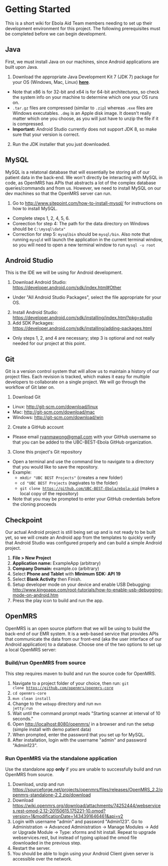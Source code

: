 # Getting Started
This is a short wiki for Ebola Aid Team members needing to set up their development environment for this project. The following prerequisites must be completed before we can begin development.

## Java
First, we must install Java on our machines, since Android applications are built upon Java.

1. Download the appropriate Java Development Kit 7 (JDK 7) package for your OS (Windows, Mac, Linux) [**here**](http://www.oracle.com/technetwork/java/javase/downloads/jdk7-downloads-1880260.html).
  + Note that x86 is for 32-bit and x64 is for 64-bit architectures, so check the system info on your machine to determine which one your OS runs on.
  + <code>.tar.gz</code> files are compressed (similar to <code>.zip</code>) whereas <code>.exe</code> files are Windows executables. <code>.dmg</code> is an Apple disk image. It doesn't really matter which one you choose, as you will just have to unzip the file if it is compressed.
  + **Important:** Android Studio currently does not support JDK 8, so make sure that your version is correct.
2. Run the JDK installer that you just downloaded.

## MySQL
MySQL is a relatonal database that will essentially be storing all of our patient data in the back-end. We won't directly be interacting with MySQL in code, as OpenMRS has APIs that abstracts a lot of the complex database queries/commands and from us. However, we need to install MySQL on our dev machines so that the OpenMRS server can run.

1. Go to http://www.sitepoint.com/how-to-install-mysql/ for instructions on how to install MySQL.
  + Complete steps 1, 2, 4, 5, 6.
  + Coreection for step 4: The path for the data directory on Windows should be <code>C:\\mysql\\data"</code>
  + Correction for step 5: <code>mysqlbin</code> should be <code>mysql/bin</code>. Also note that running <code>mysqld</code> will launch the application in the current terminal window, so you will need to open a new terminal window to run <code>mysql -u root</code>

## Android Studio
This is the IDE we will be using for Android development. 

1. Download Android Studio: https://developer.android.com/sdk/index.html#Other 
  + Under "All Android Studio Packages", select the file appropriate for your OS.
2. Install Android Studio: https://developer.android.com/sdk/installing/index.html?pkg=studio
3. Add SDK Packages: https://developer.android.com/sdk/installing/adding-packages.html
  + Only steps 1, 2, and 4 are necessary; step 3 is optional and not really needed for our project at this point.

## Git
Git is a version control system that will allow us to maintain a history of our project files. Each revision is tracked, which makes it easy for multiple developers to collaborate on a single project. We will go through the workflow of Git later on.

1. Download Git
  + Linux: http://git-scm.com/download/linux
  + Mac: http://git-scm.com/download/mac
  + Windows: http://git-scm.com/download/win
2. Create a GitHub account
  + Please email ryanmawong@gmail.com with your GitHub username so that you can be added to the UBC-BEST-Ebola GitHub organization.
3. Clone this project's Git repository
  + Open a terminal and use the command line to navigate to a directory that you would like to save the repository. 
  + Example:
    + <code>mkdir "UBC BEST Projects"</code> (creates a new folder)
    + <code>cd "UBC BEST Projects</code> (nagivates to the folder)
    + <code>git clone https://github.com/UBC-BEST-Ebola/ebola-aid</code> (makes a local copy of the repository)
  + Note that you may be prompted to enter your GitHub credentials before the cloning proceeds

## Checkpoint
Our actual Android project is still being set up and is not ready to be built yet, so we will create an Android app from the templates to quickly verify that Android Studio was configured properly and can build a simple Android project.

1. **File > New Project**
2. **Application name:** ExampleApp (arbitrary)
3. **Company Domain:** example.co (arbitrary)
4. Select **Phone and Tablet** with **Minimum SDK: API 19**
5. Select **Blank Activity** then Finish.
6. Setup developer mode on your device and enable USB Debugging: http://www.kingoapp.com/root-tutorials/how-to-enable-usb-debugging-mode-on-android.htm
7. Press the play icon to build and run the app.

## OpenMRS
OpenMRS is an open source platform that we will be using to build the back-end of our EMR system. It is a web-based service that provides APIs that communicate the data from our front-end (aka the user interface of our Android application) to a database. Choose one of the two options to set up a local OpenMRS server:

### Build/run OpenMRS from source ###
This step requires maven to build and run the source code for OpenMRS.

1. Navigate to a project folder of your choice, then run: <code>git clone https://github.com/openmrs/openmrs-core</code>
2. <code>cd openmrs-core</code>
3. <code>mvn clean install</code>
4. Change to the <code>webapp</code> directory and run <code>mvn jetty:run</code>
5. Wait until the command prompt reads "Starting scanner at interval of 10 seconds."
6. Open [http://localhost:8080/openmrs/](http://localhost:8080/openmrs/) in a browser and run the setup (simple install with demo patient data)
7. When prompted, enter the password that you set up for MySQL.
8. After installation, login with the username "admin" and password "Admin123".
 
### Run OpenMRS via the standalone application ###
Use the standalone app **only** if you are unable to successfully build and run OpenMRS from source.

1. Download, unzip and run https://sourceforge.net/projects/openmrs/files/releases/OpenMRS_2.2/openmrs-standalone-2.2.zip/download
2. Download https://wiki.openmrs.org/download/attachments/74252444/webservices.rest-omod-2.12-20150615.175221-10.omod?version=1&modificationDate=1434391646461&api=v2
3. Login with username "admin" and password "Admin123". Go to Administration -> Advanced Administration -> Manage Modules -> Add or Upgrade Module -> Type: xforms and hit install. Repeat to upgrade webservices.rest, but instead of typing upload the omod file downloaded in the previous step.
4. Restart the server.
5. You should be able to login using your Android Client given server is accessible over the network.
